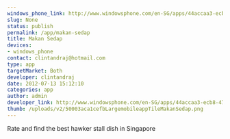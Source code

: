 ```yaml
--- 
windows_phone_link: http://www.windowsphone.com/en-SG/apps/44accaa3-ecb8-47da-87c7-ad5d0358ee77?wa=wsignin1.0
slug: None
status: publish
permalink: /app/makan-sedap
title: Makan Sedap
devices: 
- windows_phone
contact: clintandraj@hotmail.com
type: app
targetMarket: Both
developer: clintandraj
date: 2012-07-13 15:12:10
categories: app
author: admin
developer_link: http://www.windowsphone.com/en-SG/apps/44accaa3-ecb8-47da-87c7-ad5d0358ee77?wa=wsignin1.0
thumb: /uploads/v2/50003aca1cefbLargemobileappTileMakanSedap.png
---
```



Rate and find the best hawker stall dish in Singapore
